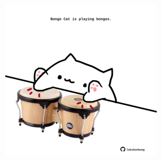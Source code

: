 <!-- built at 01/07/2022, 05:13:04 UTC -->
<p align="center">
  <img width="500" height="500" src="./ReadmeImage.svg">
</p>
